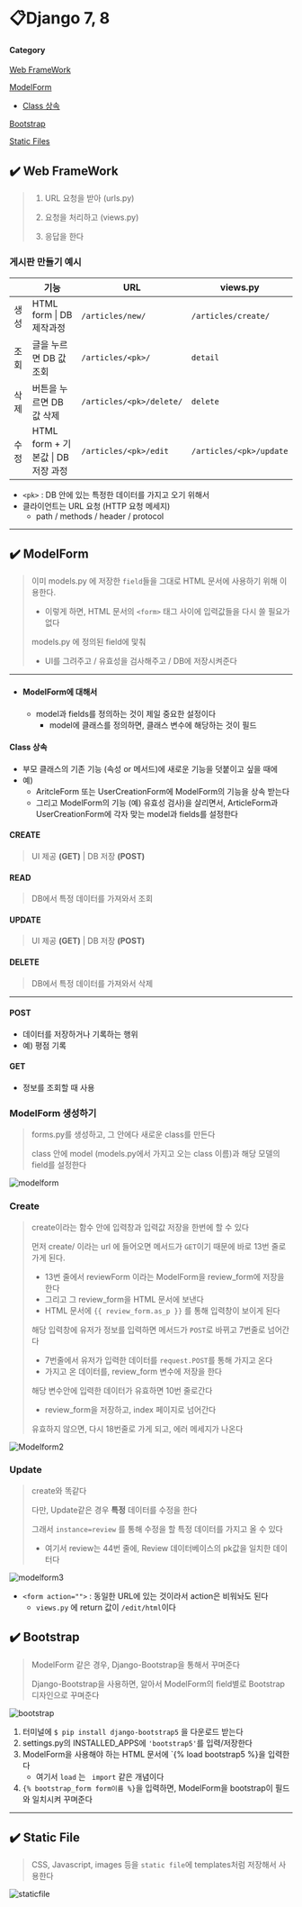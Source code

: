 # 📋Django 7, 8

#### Category

[Web FrameWork](#%EF%B8%8F-Web-framework)

[ModelForm](#%EF%B8%8F-ModelForm)

- [Class 상속](#class-상속)

[Bootstrap](#%EF%B8%8F-bootstrap)

[Static Files](#%EF%B8%8F-static-file)



## ✔️ Web FrameWork

> 1. URL 요청을 받아 (urls.py)
>
> 2. 요청을 처리하고 (views.py)
>
> 3. 응답을 한다

### 게시판 만들기 예시

|      | 기능                               | URL                                             | views.py          |
| ---- | ---------------------------------- | ----------------------------------------------- | ----------------- |
| 생성 | HTML form \| DB 제작과정           | `/articles/new/` | `/articles/create/`          | `new` | `create`  |
| 조회 | 글을 누르면 DB 값 조회             | `/articles/<pk>/`                               | `detail`          |
| 삭제 | 버튼을 누르면 DB 값 삭제           | `/articles/<pk>/delete/`                        | `delete`          |
| 수정 | HTML form + 기본값 \| DB 저장 과정 | `/articles/<pk>/edit` | `/articles/<pk>/update` | `edit` | `update` |

- `<pk>` : DB 안에 있는 특정한 데이터를 가지고 오기 위해서
- 클라이언트는 URL 요청 (HTTP 요청 메세지)
  - path / methods / header / protocol

-------------------------------------

## ✔️ ModelForm

> 이미 models.py 에 저장한 `field`들을 그대로 HTML 문서에 사용하기 위해 이용한다.
>
> - 이렇게 하면, HTML 문서의 `<form>` 태그 사이에 입력값들을 다시 쓸 필요가 없다
>
> models.py 에 정의된 field에 맟춰
>
> - UI를 그려주고 / 유효성을 검사해주고 / DB에 저장시켜준다

------------------------------------------

- #### ModelForm에 대해서

  - model과 fields를 정의하는 것이 제일 중요한 설정이다
    - model에 클래스를 정의하면, 클래스 변수에 해당하는 것이 필드

#### Class 상속

- 부모 클래스의 기존 기능 (속성 or 메서드)에 새로운 기능을 덧붙이고 싶을 때에
- 예)
  - AritcleForm 또는 UserCreationForm에 ModelForm의 기능을 상속 받는다
  - 그리고 ModelForm의 기능 (예) 유효성 검사)을 살리면서, ArticleForm과 UserCreationForm에 각자 맞는 model과 fields를 설정한다



#### CREATE

> UI 제공 **(GET)**   |   DB 저장 **(POST)**

#### READ

> DB에서 특정 데이터를 가져와서 조회

#### UPDATE

> UI 제공 **(GET)**   |   DB 저장 **(POST)**

#### DELETE

> DB에서 특정 데이터를 가져와서 삭제

------------------------------------------------------------------------------------

#### POST

- 데이터를 저장하거나 기록하는 행위
- 예) 평점 기록

#### GET

- 정보를 조회할 때 사용

### ModelForm 생성하기

> forms.py를 생성하고, 그 안에다 새로운 class를 만든다
>
> class 안에 model (models.py에서 가지고 오는 class 이름)과 해당 모델의 field를 설정한다

![modelform](Django_7.assets/modelform.png)

### Create

> create이라는 함수 안에 입력창과 입력값 저장을 한번에 할 수 있다
>
> 먼저 create/ 이라는 url 에 들어오면 메서드가 `GET`이기 때문에 바로 13번 줄로 가게 된다.
>
> - 13번 줄에서 reviewForm 이라는 ModelForm을 review_form에 저장을 한다
> - 그리고 그 review_form을 HTML 문서에 보낸다
> - HTML 문서에 `{{ review_form.as_p }}` 를 통해 입력창이 보이게 된다
>
> 해당 입력창에 유저가 정보를 입력하면 메서드가 `POST`로 바뀌고 7번줄로 넘어간다
>
> - 7번줄에서 유저가 입력한 데이터를 `request.POST`를 통해 가지고 온다
> - 가지고 온 데이터를, review_form 변수에 저장을 한다
>
> 해당 변수안에 입력한 데이터가 유효하면 10번 줄로간다
>
> - review_form을 저장하고, index 페이지로 넘어간다
>
> 유효하지 않으면, 다시 18번줄로 가게 되고, 에러 메세지가 나온다

![Modelform2](Django_7.assets/Modelform2.png)

### Update

> create와 똑같다
>
> 다만, Update같은 경우 **특정** 데이터를 수정을 한다
>
> 그래서 `instance=review` 를 통해 수정을 할 특정 데이터를 가지고 올 수 있다
>
> - 여기서 review는 44번 줄에, Review 데이터베이스의 pk값을 일치한 데이터다

![modelform3](Django_7.assets/modelform3.png)

- `<form action="">` : 동일한 URL에 있는 것이라서 action은 비워놔도 된다
  - `views.py` 에 return 값이 `/edit/html`이다



## ✔️ Bootstrap

> ModelForm 같은 경우, Django-Bootstrap을 통해서 꾸며준다
>
> Django-Bootstrap을 사용하면, 알아서 ModelForm의 field별로 Bootstrap 디자인으로 꾸며준다

![bootstrap](Django_7.assets/bootstrap.png)

1. 터미널에 `$ pip install django-bootstrap5` 을 다운로드 받는다
2. settings.py의 INSTALLED_APPS에 `'bootstrap5'`를 입력/저장한다
3. ModelForm을 사용해야 하는 HTML 문서에 `{% load bootstrap5 %}을 입력한다
   - 여기서 `load` 는 ` import` 같은 개념이다
4. `{% bootstrap_form form이름 %}`을 입력하면, ModelForm을 bootstrap이 필드와 일치시켜 꾸며준다

_______________________



## ✔️ Static File

> CSS, Javascript, images 등을 `static file`에 templates처럼 저장해서 사용한다

![staticfile](Django_7.assets/staticfile.png)

